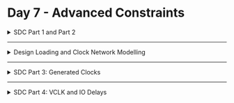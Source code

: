 # Day 7 - Advanced Constraints

<details>
  <summary>SDC Part 1 and Part 2</summary>

## SDC Part 1: Clock, Clock Tree Modelling, Uncertainty
    **What needs to be Constrained for Clocks**
    <img width="1421" alt="Screenshot 2024-10-29 at 4 40 33 PM" src="https://github.com/user-attachments/assets/f3972e48-4951-4a2c-822c-bcb93b2c8a86">

    **Implementation Flow of ASIC**
    <img width="891" alt="Screenshot 2024-10-29 at 4 41 08 PM" src="https://github.com/user-attachments/assets/68c10c96-7b0f-40ea-87ed-bf9d61607904">

    **Clock is built during Clock Tree Synthesis only. Till then Clock is an Ideal NW.**

    ### Clock Generation
      - Oscillator
      - PLL
      - External Clock Source
      - All of the above clock sources have inherent variations in the clock period due to stochastic effects.
    <img width="1253" alt="Screenshot 2024-10-29 at 4 43 46 PM" src="https://github.com/user-attachments/assets/bfbd8516-5546-4304-b565-f771c5e79f0f">


  ### Clock Distribution

  **Ideal Clock Network:** All flops sees the edge at same time.
  <img width="796" alt="Screenshot 2024-10-29 at 4 45 21 PM" src="https://github.com/user-attachments/assets/c07520ee-7b48-4c6c-9b0b-ddda1073ffce">
  
  **Practical Clock Network:** Practical Clock Network after CTS, All flops may not see the clock edge at same instance i.e Clock SKEW 
  <img width="794" alt="Screenshot 2024-10-29 at 4 46 16 PM" src="https://github.com/user-attachments/assets/75d4e97d-2e3f-4e49-8c9d-9ed4762eb2af">

  **Jitter:** Stocastic varition in clock generator.

  ### Clock Skew
    - Clock Tree built during CTS : **Practical Clock Tree**
    - Logic optimization happens in synthesis : **Ideal Clock Tree**
    - Timing Clean paths in Synthesis may fail after STA
  <img width="701" alt="Screenshot 2024-10-29 at 4 48 40 PM" src="https://github.com/user-attachments/assets/12be41be-aae2-493b-8e4b-da134ba44aea">

  **Ideal Scenario**
  <img width="516" alt="Screenshot 2024-10-29 at 4 48 50 PM" src="https://github.com/user-attachments/assets/e9bd566b-6dc5-496a-8d6c-ea6e4b551d73">
  `TCLK >= TCQ + TCOMBI + TSU`

  **Practical Scenario**
  <img width="553" alt="Screenshot 2024-10-29 at 4 50 10 PM" src="https://github.com/user-attachments/assets/f05f6022-9be9-447f-8b5b-ce4b10735c39">

  `(TCLK - TSKEW) >= TCQ + TCOMBI + TSU`
  Available timing window shrinks, Path is timing clean before CTS, but fails after CTS.

  ### Clock modelling

  - **Model the Clock for following**
    - **Period**
    - **Source Latency :** Time taken by the clock source to generate clock
    - **Clock Network Latency :** Time taken by Clock Distribution NW
    - **Clock Skew :** Clock path delay mismatches which causes difference in the arrival of clock.
      - CTS will balance the clocks, but still the skew cannot be reduced to 0 .
    - **Jitter :** Stochastic variations in the arrival of clock edge
        - Duty Cycle Jitter
        - Period
    - Collectively Clock Skew, Jitter is called Clock Uncertainty
  > **Note:** Post CTS, the clock network is real, and hence these modelled Clock Skew and Clock Network Latency MUST BE REMOVED !
    

## SDC Part 2: IO delays

  **How to Constraint the design in DC ?**
    
  - DC takes constraints in the form of SDC (Synopsys Design Constraints).
    <img width="1305" alt="Screenshot 2024-10-29 at 4 59 56 PM" src="https://github.com/user-attachments/assets/a3174eb0-a66d-4718-b77d-661530a17789">

   **Getting the Ports in DC**<br>
    - `get_ports clk;`<br>
    - `get_ports *clk*;` Wild card `*` supported<br>
    - `get_ports*;`<br>
    - `get_ports *-filter "direction == in";`  Filtering based on conditions.<br>
    - `get_ports *-filter "direction == out";`<br>
  > **Note:** Case Sensitive
  
  **Getting the clocks in DC**
    - `get_clocks *`
    - `get_clocks *clk*`: All clocks which has the name clk in it
    - `get_clocks *-filter "period > 10"`
    - `get_attribute [get_clocks my_clk] period`
    - `get_attribute [get_clocks my_clk] is_generated`

  **Querying the Cells in the Design**
  <img width="912" alt="Screenshot 2024-10-29 at 5 09 49 PM" src="https://github.com/user-attachments/assets/748dc934-b923-4ca0-a81b-82fd81a88796">

  ```verilog
  module combo_logic input in1, input in2, output out1);
    assign out1 = in1 | in2;
  endmodule
  ```
  <img width="553" alt="Screenshot 2024-10-29 at 5 10 41 PM" src="https://github.com/user-attachments/assets/36590aab-d769-4ad1-952f-ff09df36d000">

  Listing all the cells across all the hierarchies in the design .
  `get_cells * -hier`

  ```tcl
  get_attribute [get_cells _combo_logic] is_hierarchical
  get_attribute [get_cells _combo_logic/U1] is_hierarchical
  ```

  **Clock Distribution**
  <img width="1200" alt="Screenshot 2024-10-29 at 5 12 47 PM" src="https://github.com/user-attachments/assets/ab5fe9ff-2be6-403f-85d9-1ca95835e54a">

  `create_clock -name MY_CLK -per 5 [get_ports CLK]`

  > **Note:** Clocks must be created on the Clock Generators (PLL, OSCILLATORS) or Primary 10 Pins (For External Clocks) Clocks should not be created on hierarchical pins which are not Clock Generators.

  ```tcl
  create_clock -name MY_CLK -per 5 [get_ports CLK];
  set_clock_latency 3 MY_ _CLK; #This is the latency, modelling the clock delay in network
  set_clock_uncertainty 0.5 MY_CLK; # This is for setting the Clock network (skew + Jitter)
  ```

### Clock Waveforms
> **Note:** 50% DC clock starting phase is <br>

`create_clock —name MYCLK -per 10 [get_ports clk]`
<img width="434" alt="Screenshot 2024-10-29 at 5 17 11 PM" src="https://github.com/user-attachments/assets/350ee75f-40ea-4992-be2f-1b225b61de52">

> **Note:** 50% DC clock starting phase is low<br>

`create_clock -name MYCLK -per 10 [get_ports clk] -wave {5 10}`
<img width="526" alt="Screenshot 2024-10-29 at 5 17 54 PM" src="https://github.com/user-attachments/assets/d1c5ca2e-bb1b-4838-ad2d-af49d89338f6">

> **Note:** 50% DC clock starting phase is high, starting edge not at O.<br>

`create_clock —name MYCLK -per 10 [get_ports clk] -wave {2.5 7.5}`
<img width="594" alt="Screenshot 2024-10-29 at 5 21 13 PM" src="https://github.com/user-attachments/assets/adc59f98-c0cd-4f2d-abf9-01ba121b598a">

> **Note:** 25% DC clock.<br>

`create_clock -name MYCLK -per 10 [get_ports cik] -wave {0 2.5}`
<img width="519" alt="Screenshot 2024-10-29 at 5 22 46 PM" src="https://github.com/user-attachments/assets/fd2afbfc-586f-48b7-a9f2-90e6cbf781b2">

**Constraining the IO paths**
<img width="1238" alt="Screenshot 2024-10-29 at 5 23 18 PM" src="https://github.com/user-attachments/assets/691b6885-17ba-4d9f-bde5-678d6e7f49e4">

**Input Constraints**

```tcl
set_input_delay -max 3 -clock [get_clocks MY_CLK] [get_ports IN_*];
set_input_delay -min 0.5 -clock [get_clocks MY_CLK] [get_ports IN_*];
set_input_transition -max 1.5 [get_ports IN_*]; set _input_transition -min .75 [get_ports IN_*];
```
> **NOTE:** Both inputs IN_A, IN_B are coming w.r.t clock MY_CLK created on port CLK

**Output Constraints**

```tcl
set_output_delay -max 3 -clock Lget_clocks MY_CLK] [get_ports Out_y];
set _output_delay -min 0.5 -clock [get_clocks MY_CLK] [get_ports Out_y];
set_output_load -max 80 [get_ports Out_y]; set_output_load -min 20 [get_ports Out_yl;
```
> **NOTE:** Output Out_y is generated w.r.t clock MY_CLK created on port CLK.

</details>

----

<details>
  <summary>Design Loading and Clock Network Modelling</summary>

  - Loading design: `get_cells`, `get_ports`, `get_nets`
  - `get_pins`, `get_clocks`, `querying_clocks`
  - `create_clock` waveform
  - Clock Network Modelling: Uncertainty, `report_timing`
  - IO Delays

  **lab8_ciruit.v**
  ```verilog
  module labs circuit (input rst, input clk, input IN_A, input IN_B, output OUT_Y, output out_clk);
  reg REGA, REGB , REGC ;

  always @ (posedge clk, posedge rst)
  begin
    if(rst)
    begin
      REGA <= 1'b0;
      REGB <= 1'b0;
      REGC <= 1`b0;
    end
    else
    begin
      1'bo;
      REGA <= IN_A | IN_B;
      REGB <= IN_A ^ IN B;
      REGC <=! (REGA & REGB);
    end
  end
  assign OUT_Y = ~REGC;
  assign out_clk = clk;
  endmodule
  ```

  <img width="856" alt="Screenshot 2024-10-29 at 5 39 52 PM" src="https://github.com/user-attachments/assets/22c54628-f1f2-4a78-9382-cc521fc33471">

  <img width="1025" alt="Screenshot 2024-10-29 at 5 41 12 PM" src="https://github.com/user-attachments/assets/71c5832d-e3e3-4bce-a541-797c8bce28df">

  `read_verilog lab8_circuit.v`
  <img width="1129" alt="Screenshot 2024-10-29 at 5 45 05 PM" src="https://github.com/user-attachments/assets/d9bc0c0d-5196-437f-95bc-70308b4f4893">

  


  


</details>

----

<details>
  <summary>SDC Part 3: Generated Clocks</summary>

  - **SDC Part 3**: `generated_clk`, `generated_clocks`

</details>

----

<details>
  <summary>SDC Part 4: VCLK and IO Delays</summary>

  - **SDC Part 4**: `vclk`, max_latency, rise_fall IO Delays
  - Part 1: Set_Max_delay
  - `VCLK`

</details>
